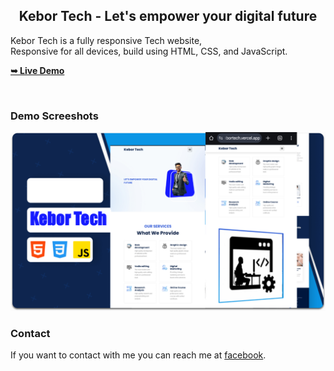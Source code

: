 
  <h2 align="center">Kebor Tech - Let's empower your digital future</h2>

  Kebor Tech is a fully responsive Tech website, <br />Responsive for all devices, build using HTML, CSS, and JavaScript.

  <a href="https://kebortech.vercel.app"><strong>➥ Live Demo</strong></a>

</div>

<br />

### Demo Screeshots

![Dentelo Desktop Demo](./readme-images/20250422_212111.png "Desktop Demo")

### Contact

If you want to contact with me you can reach me at [facebook](https://www.twitter.com/ararsogx).


